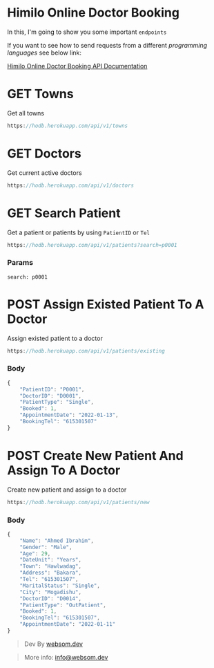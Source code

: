 # Himilo Online Doctor Booking

In this, I'm going to show you some important `endpoints`

If you want to see how to send requests from a different _programming languages_ see below link:

[Himilo Online Doctor Booking API Documentation](https://documenter.getpostman.com/view/16597502/UVRGFjfF)

# **GET** Towns

Get all towns

```js
https://hodb.herokuapp.com/api/v1/towns
```

# **GET** Doctors

Get current active doctors

```js
https://hodb.herokuapp.com/api/v1/doctors
```

# **GET** Search Patient

Get a patient or patients by using `PatientID` or `Tel`

```js
https://hodb.herokuapp.com/api/v1/patients?search=p0001
```

### **Params**

`search: p0001`

# **POST** Assign Existed Patient To A Doctor

Assign existed patient to a doctor

```js
https://hodb.herokuapp.com/api/v1/patients/existing
```

### **Body**

```js
{
    "PatientID": "P0001",
    "DoctorID": "D0001",
    "PatientType": "Single",
    "Booked": 1,
    "AppointmentDate": "2022-01-13",
    "BookingTel": "615301507"
}
```

# **POST** Create New Patient And Assign To A Doctor

Create new patient and assign to a doctor

```js
https://hodb.herokuapp.com/api/v1/patients/new
```

### **Body**

```js
{
    "Name": "Ahmed Ibrahim",
    "Gender": "Male",
    "Age": 29,
    "DateUnit": "Years",
    "Town": "Hawlwadag",
    "Address": "Bakara",
    "Tel": "615301507",
    "MaritalStatus": "Single",
    "City": "Mogadishu",
    "DoctorID": "D0014",
    "PatientType": "OutPatient",
    "Booked": 1,
    "BookingTel": "615301507",
    "AppointmentDate": "2022-01-11"
}
```

> Dev By [websom.dev](https://websom.dev)

> More info: [info@websom.dev](info@websom.dev)
